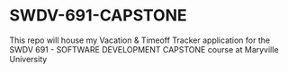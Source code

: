 # SWDV-691-CAPSTONE
This repo will house my Vacation &amp; Timeoff Tracker application for the SWDV 691 - SOFTWARE DEVELOPMENT CAPSTONE course at Maryville University
